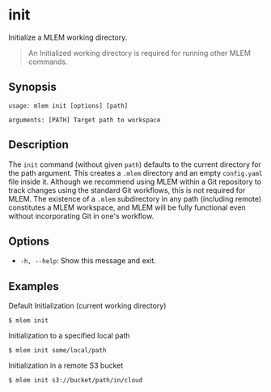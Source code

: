 # init

Initialize a MLEM working directory.

> An Initialized working directory is required for running other MLEM commands.

## Synopsis

```usage
usage: mlem init [options] [path]

arguments: [PATH] Target path to workspace
```

## Description

The `init` command (without given `path`) defaults to the current directory for
the path argument. This creates a `.mlem` directory and an empty `config.yaml`
file inside it. Although we recommend using MLEM within a Git repository to
track changes using the standard Git workflows, this is not required for MLEM.
The existence of a `.mlem` subdirectory in any path (including remote)
constitutes a MLEM workspace, and MLEM will be fully functional even without
incorporating Git in one's workflow.

## Options

- `-h, --help`: Show this message and exit.

## Examples

Default Initialization (current working directory)

```cli
$ mlem init
```

Initialization to a specified local path

```cli
$ mlem init some/local/path
```

Initialization in a remote S3 bucket

```cli
$ mlem init s3://bucket/path/in/cloud
```
